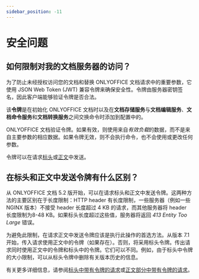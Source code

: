 ```yaml
---
sidebar_position: -11
---
```


# 安全问题

## 如何限制对我的文档服务器的访问？

为了防止未经授权访问您的文档和替换 ONLYOFFICE 文档请求中的重要参数，它使用 JSON Web Token (JWT) 兼容令牌来确保安全性。令牌由服务器密钥签名，因此客户端能够验证令牌是否合法。

该**令牌**是在初始化 ONLYOFFICE 文档时以及在**文档存储服务**与**文档编辑服务**、**文档命令服务**和**文档转换服务**之间交换命令时添加到配置中的。

ONLYOFFICE 文档验证令牌。如果有效，则使用来自*有效负载*的数据，而不是来自主要参数的相应数据。如果令牌无效，则不会执行命令，也不会使用或更改任何参数。

令牌可以在请求[标头](../../additional-api/signature/request/token-in-header.md)或[正文](../../additional-api/signature/request/token-in-body.md)中发送。

## 在标头和正文中发送令牌有什么区别？

从 ONLYOFFICE 文档 5.2 版开始，可以在请求标头和正文中发送令牌。这两种方法的主要区别在于长度限制：HTTP header 有长度限制，一些服务器（例如一些 NGINX 版本）不接受 header 长度超过 4 KB 的请求，而其他服务器将 header 长度限制为8-48 KB。如果标头长度超过这些值，服务器将返回 *413 Entity Too Large* 错误。

为避免此限制，在请求正文中发送令牌应该是执行此操作的首选方法。从版本 7.1 开始，传入请求使用正文中的令牌（如果存在）。否则，将采用标头令牌。传出请求同时使用正文中的令牌和标头中的令牌。它们可以不同。例如，由于标头中令牌的大小限制，可以从标头令牌中删除有关版本历史的信息。

有关更多详细信息，请参阅[标头中带有令牌的请求](../../additional-api/signature/request/token-in-header.md)或[正文部分中带有令牌的请求](../../additional-api/signature/request/token-in-body.md)。
